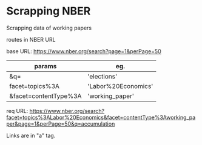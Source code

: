 # Scrapping NBER

Scrapping data of working papers

routes in NBER URL

base URL: https://www.nber.org/search?page=1&perPage=50

| params | eg.|
|--------|----|
| &q= | 'elections' |
| facet=topics%3A | 'Labor%20Economics' | 
| &facet=contentType%3A | 'working_paper' |

req URL: https://www.nber.org/search?facet=topics%3ALabor%20Economics&facet=contentType%3Aworking_paper&page=1&perPage=50&q=accumulation

Links are in "a" tag.